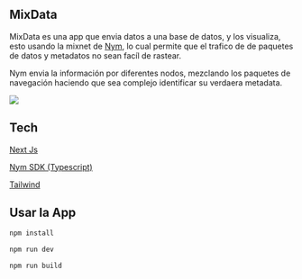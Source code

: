 ## MixData

MixData es una app que envia datos a una base de datos, y los visualiza, esto usando la mixnet de [Nym](), lo cual permite que el trafico de de paquetes de datos y metadatos no sean facíl de rastear. 

Nym envia la información por diferentes nodos, mezclando los paquetes de navegación haciendo que sea complejo identificar su verdaera metadata.

![](https://nymtech.net/uploads/nym_vs_animation_cf67b56056.gif)




## Tech 

[Next Js](https://nextjs.org/)

[Nym SDK (Typescript)](https://www.npmjs.com/package/@nymproject/sdk)

[Tailwind](https://tailwindcss.com/)






## Usar la App


```bash
npm install 

npm run dev

npm run build
```

